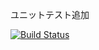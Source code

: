 ユニットテスト追加

[![Build Status](https://travis-ci.org/va034600/sample-github.png?branch=master)](https://travis-ci.org/va034600/sample-github)